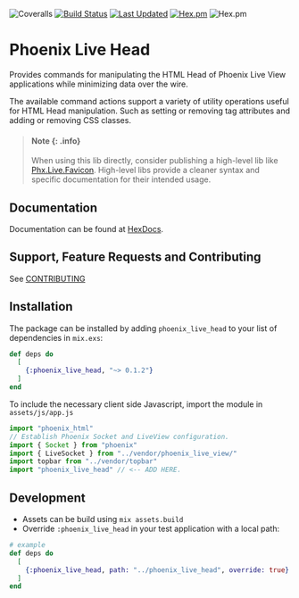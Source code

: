 ![Coveralls](https://img.shields.io/coveralls/github/BartOtten/phoenix_live_head)
[![Build Status](https://github.com/BartOtten/phoenix_live_head/actions/workflows/elixir.yml/badge.svg?event=push)](https://github.com/BartOtten/phoenix_live_head/actions/workflows/elixir.yml)
[![Last Updated](https://img.shields.io/github/last-commit/BartOtten/phoenix_live_head.svg)](https://github.com/BartOtten/phoenix_live_head/commits/main)
[![Hex.pm](https://img.shields.io/hexpm/v/phoenix_live_head)](https://hex.pm/packages/phoenix_live_head)
![Hex.pm](https://img.shields.io/hexpm/l/phoenix_live_head)

# Phoenix Live Head

  Provides commands for manipulating the HTML Head of Phoenix Live View applications
  while minimizing data over the wire.

  The available command actions support a variety of utility operations useful for
  HTML Head manipulation. Such as setting or removing tag attributes and
  adding or removing CSS classes. 

  > #### Note {: .info}
  > When using this lib directly, consider publishing a high-level lib
  > like [Phx.Live.Favicon](https://hexdocs.pm/phoenix_live_favicon/). 
  > High-level libs provide a cleaner syntax and specific documentation
  > for their intended usage.

## Documentation
Documentation can be found at [HexDocs](https://hexdocs.pm/phoenix_live_head).

## Support, Feature Requests and Contributing
See [CONTRIBUTING](CONTRIBUTING.md)


## Installation

The package can be installed by adding `phoenix_live_head` to your list of 
dependencies in `mix.exs`:

```elixir
def deps do
  [
    {:phoenix_live_head, "~> 0.1.2"}
  ]
end
```

To include the necessary client side Javascript, import the module in `assets/js/app.js`

```javascript
import "phoenix_html"
// Establish Phoenix Socket and LiveView configuration.
import { Socket } from "phoenix"
import { LiveSocket } from "../vendor/phoenix_live_view/"
import topbar from "../vendor/topbar"
import "phoenix_live_head" // <-- ADD HERE.
```

## Development

- Assets can be build using `mix assets.build`
- Override `:phoenix_live_head` in your test application with a local path:
```elixir
# example
def deps do
  [
    {:phoenix_live_head, path: "../phoenix_live_head", override: true}
  ]
end
```
